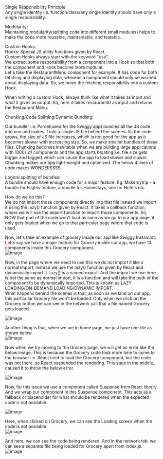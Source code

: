 Single Responsibility Principle:  
Any single identity i.e. function/class/any single identity should have only a single responsibility.  

Modularity:  
Maintaining modularity(splitting code into different small modules) helps to make the code more reusable, maintainable, and testable.  

Custom Hooks:  
Hooks: Special JS utility functions given by React.  
Custom Hooks always start with the keyword "use".  
We extract some responsibility from a component into a Hook so that both the component and Hook become more modular.  
Let's take the RestaurantMenu component for example. It has code for both fetching and displaying data, whereas a component should only be worried about displaying data. So, we move the fetching responsibility into a custom Hook.  

When writing a custom Hook, always think like what it takes as input and what it gives as output. So, here it takes restaurantID as input and returns the Restaurant Menu.

  
Chunking/Code Splitting/Dynamic Bundling:  

Our bundler i.e. Parcel(used for the Swiggy app)  bundles all the JS code into one and makes it into a single JS file behind the scenes. As the code grows, the size of JS file increases, which is not good for the app as it becomes slower with increasing size. So, we make smaller bundles of these files. Chunking becomes inevitable when we are building large applications with 1000s of components and the app starts bloating(i.e. file size gets bigger and bigger) which can cause the app to load slower and slower. Chunking makes our app light-weight and optimized. The below 4 lines of code makes WONDERSSSS.  

Logical splitting of bundles:  
A bundle should have enough code for a major feature. Eg: Makemytrip - a bundle for Flights feature, a bundle for Homestays, one for Hotels etc.  

How do we do this?  
We do not import those components directly into that file instead we import it using the lazy() function given by React. It takes a callback function, where we will use the import function to import those components. So, NOW that part of the code won't load as soon as we go to our app page, it only gets loaded when we go to that particular page where that code is used.  

Now, let's take an example of grocery inside our app like Swiggy Instamart.  
Let's say we have a major feature for Grocery inside our app, we have 10 components inside this Grocery component.  
![image](https://github.com/Gayathri229/NamasteReact/assets/60467364/5170a41b-bad4-4f03-9156-5f6fbd4a4a39)  

Now, in the page where we need to use this we do not import it like a normal import, instead we use the lazy() function given by React and dynamically import it. lazy() is a named export. And the import we use here is not the same as normal import, it is a function and will take the path of the component to be dynamically imported. This is known as LAZY LOADING/ON-DEMAND LOADING/DYNAMIC IMPORT.  
What happens behind the scenes is that, as soon as we land on our app, this particular Grocery file won't be loaded. Only when we click on the Grocery button we can see in the network call that a file named Grocery gets loaded.  

![image](https://github.com/Gayathri229/NamasteReact/assets/60467364/5e4bbd3a-996a-4b8a-8234-2f3fc12325d7)  

Another thing is that, when we are in home page, we just have one file as shown below.  
![image](https://github.com/Gayathri229/NamasteReact/assets/60467364/5c8bad93-1dc9-4eb4-b0cc-c90d8e0dad18)  

Now when we try moving to the Grocery page, we will get an error like the below image. This is because the Grocery code took more time to come to the browser i.e. React tried to load the Grocery component, but the code was not there, so React suspended the rendering. This state in the middle, caused it to throw the below error.  

![image](https://github.com/Gayathri229/NamasteReact/assets/60467364/8e5c2863-73c3-4ac9-93d8-24f336746d0b)  

Now, for this issue we use a component called Suspense from React library. And we wrap our component in this Suspense component. This acts as a fallback or placeholder for what should be rendered when the expected code is not available.  

![image](https://github.com/Gayathri229/NamasteReact/assets/60467364/ae7be3ba-3cce-42b4-8beb-07c5ea6436b6)

Here, when clicked on Grocery, we can see the Loading screen when the code is not available.  
![image](https://github.com/Gayathri229/NamasteReact/assets/60467364/00b243bc-8819-49f2-836b-c09b8d9f3837)

And here, we can see the code being rendered. And in the network tab, we can see a separate file being loaded for Grocery apart from index.js.  
![image](https://github.com/Gayathri229/NamasteReact/assets/60467364/f602d24f-ae62-42b4-acaf-aebf0b4504ef)




